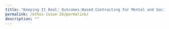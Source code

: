 ```yaml
---
title: "Keeping It Real: Outcomes-Based Contracting for Mental and Social Health"
permalink: /ethos-issue-26/permalink/
description: ""
---
```

